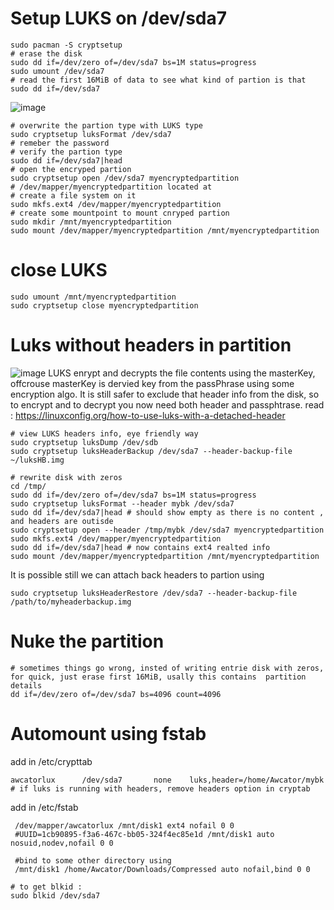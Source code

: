 # Setup LUKS on /dev/sda7
```
sudo pacman -S cryptsetup
# erase the disk
sudo dd if=/dev/zero of=/dev/sda7 bs=1M status=progress
sudo umount /dev/sda7
# read the first 16MiB of data to see what kind of partion is that
sudo dd if=/dev/sda7
```
![image](https://github.com/awcator/DevOpsJourneyWithArchLinux/assets/54628909/a50818f8-5847-47f1-88c4-05056c6cd8d4)
```
# overwrite the partion type with LUKS type
sudo cryptsetup luksFormat /dev/sda7
# remeber the password
# verify the partion type
sudo dd if=/dev/sda7|head
# open the encryped partion
sudo cryptsetup open /dev/sda7 myencryptedpartition
# /dev/mapper/myencryptedpartition located at
# create a file system on it
sudo mkfs.ext4 /dev/mapper/myencryptedpartition
# create some mountpoint to mount cnryped partion
sudo mkdir /mnt/myencryptedpartition
sudo mount /dev/mapper/myencryptedpartition /mnt/myencryptedpartition
```
# close LUKS
```
sudo umount /mnt/myencryptedpartition
sudo cryptsetup close myencryptedpartition 
```
# Luks without headers in partition
![image](https://github.com/awcator/DevOpsJourneyWithArchLinux/assets/54628909/07bc799a-ffac-4bbb-8b86-f62aa338cf4e)
LUKS enrypt and decrypts the file contents using the masterKey, offcrouse masterKey is dervied key from the passPhrase using some encryption algo.
It is still safer to exclude that header info from the disk, so to encrypt and to decrypt you now need both header and passphtrase.
read : https://linuxconfig.org/how-to-use-luks-with-a-detached-header
```
# view LUKS headers info, eye friendly way
sudo cryptsetup luksDump /dev/sdb
sudo cryptsetup luksHeaderBackup /dev/sda7 --header-backup-file ~/luksHB.img

# rewrite disk with zeros
cd /tmp/
sudo dd if=/dev/zero of=/dev/sda7 bs=1M status=progress
sudo cryptsetup luksFormat --header mybk /dev/sda7
sudo dd if=/dev/sda7|head # should show empty as there is no content , and headers are outisde
sudo cryptsetup open --header /tmp/mybk /dev/sda7 myencryptedpartition
sudo mkfs.ext4 /dev/mapper/myencryptedpartition
sudo dd if=/dev/sda7|head # now contains ext4 realted info
sudo mount /dev/mapper/myencryptedpartition /mnt/myencryptedpartition

```
It is possible still  we can attach back headers to partion using
```
sudo cryptsetup luksHeaderRestore /dev/sda7 --header-backup-file /path/to/myheaderbackup.img

```

# Nuke the partition
```
# sometimes things go wrong, insted of writing entrie disk with zeros, for quick, just erase first 16MiB, usally this contains  partition details
dd if=/dev/zero of=/dev/sda7 bs=4096 count=4096
```

# Automount using fstab
add in /etc/crypttab
```
awcatorlux      /dev/sda7       none    luks,header=/home/Awcator/mybk
# if luks is running with headers, remove headers option in cryptab
```
add in /etc/fstab
```
 /dev/mapper/awcatorlux /mnt/disk1 ext4 nofail 0 0 
 #UUID=1cb90895-f3a6-467c-bb05-324f4ec85e1d /mnt/disk1 auto nosuid,nodev,nofail 0 0
 
 #bind to some other directory using
 /mnt/disk1 /home/Awcator/Downloads/Compressed auto nofail,bind 0 0 

# to get blkid :
sudo blkid /dev/sda7 
```
